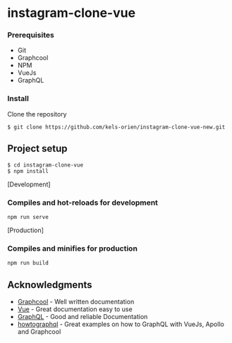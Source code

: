 # instagram-clone-vue

### Prerequisites
- Git
- Graphcool
- NPM 
- VueJs
- GraphQL

### Install 
Clone the repository

```
$ git clone https://github.com/kels-orien/instagram-clone-vue-new.git
```


## Project setup
```
$ cd instagram-clone-vue
$ npm install
```

[Development] 
### Compiles and hot-reloads for development
```
npm run serve
```

[Production] 
### Compiles and minifies for production
```
npm run build
```


## Acknowledgments
- [Graphcool](https://www.graph.cool/docs) -  Well written documentation
- [Vue](https://vuejs.org) - Great documentation easy to use
- [GraphQL](https://https://graphql.org/) - Good and reliable Documentation
- [howtographql](https://www.howtographql.com/vue-apollo/0-introduction/) -  Great examples on how to GraphQL with VueJs, Apollo and Graphcool